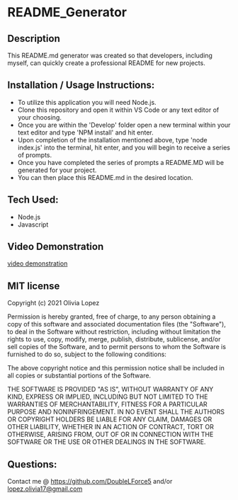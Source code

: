 # README_Generator

## Description
This README.md generator was created so that developers, including myself, can quickly create a professional README for new projects. 

## Installation / Usage Instructions: 
- To utilize this application you will need Node.js.
- Clone this repository and open it within VS Code or any text editor of your choosing.
- Once you are within the 'Develop' folder open a new terminal within your text editor and type 'NPM install' and hit enter. 
- Upon completion of the installation mentioned above, type 'node index.js' into the terminal, hit enter, and you will begin to receive a series of prompts.
- Once you have completed the series of prompts a README.MD will be generated for your project. 
- You can then place this README.md in the desired location. 

## Tech Used: 
- Node.js 
- Javascript

## Video Demonstration
[video demonstration]()

## MIT license
Copyright (c) 2021 Olivia Lopez

Permission is hereby granted, free of charge, to any person obtaining a copy
of this software and associated documentation files (the "Software"), to deal
in the Software without restriction, including without limitation the rights
to use, copy, modify, merge, publish, distribute, sublicense, and/or sell
copies of the Software, and to permit persons to whom the Software is
furnished to do so, subject to the following conditions:

The above copyright notice and this permission notice shall be included in all
copies or substantial portions of the Software.

THE SOFTWARE IS PROVIDED "AS IS", WITHOUT WARRANTY OF ANY KIND, EXPRESS OR
IMPLIED, INCLUDING BUT NOT LIMITED TO THE WARRANTIES OF MERCHANTABILITY,
FITNESS FOR A PARTICULAR PURPOSE AND NONINFRINGEMENT. IN NO EVENT SHALL THE
AUTHORS OR COPYRIGHT HOLDERS BE LIABLE FOR ANY CLAIM, DAMAGES OR OTHER
LIABILITY, WHETHER IN AN ACTION OF CONTRACT, TORT OR OTHERWISE, ARISING FROM,
OUT OF OR IN CONNECTION WITH THE SOFTWARE OR THE USE OR OTHER DEALINGS IN THE
SOFTWARE.

## Questions:
Contact me @ https://github.com/DoubleLForce5 and/or lopez.olivia17@gmail.com 

